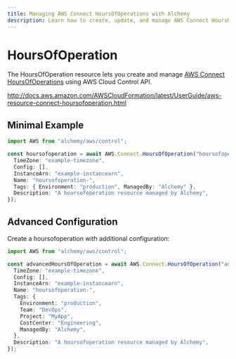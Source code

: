 ```yaml
---
title: Managing AWS Connect HoursOfOperations with Alchemy
description: Learn how to create, update, and manage AWS Connect HoursOfOperations using Alchemy Cloud Control.
---
```


# HoursOfOperation

The HoursOfOperation resource lets you create and manage [AWS Connect HoursOfOperations](https://docs.aws.amazon.com/connect/latest/userguide/) using AWS Cloud Control API.

http://docs.aws.amazon.com/AWSCloudFormation/latest/UserGuide/aws-resource-connect-hoursofoperation.html

## Minimal Example

```ts
import AWS from "alchemy/aws/control";

const hoursofoperation = await AWS.Connect.HoursOfOperation("hoursofoperation-example", {
  TimeZone: "example-timezone",
  Config: [],
  InstanceArn: "example-instancearn",
  Name: "hoursofoperation-",
  Tags: { Environment: "production", ManagedBy: "Alchemy" },
  Description: "A hoursofoperation resource managed by Alchemy",
});
```

## Advanced Configuration

Create a hoursofoperation with additional configuration:

```ts
import AWS from "alchemy/aws/control";

const advancedHoursOfOperation = await AWS.Connect.HoursOfOperation("advanced-hoursofoperation", {
  TimeZone: "example-timezone",
  Config: [],
  InstanceArn: "example-instancearn",
  Name: "hoursofoperation-",
  Tags: {
    Environment: "production",
    Team: "DevOps",
    Project: "MyApp",
    CostCenter: "Engineering",
    ManagedBy: "Alchemy",
  },
  Description: "A hoursofoperation resource managed by Alchemy",
});
```


